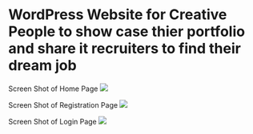# WordPress Website for Creative People to show case thier portfolio and share it recruiters to find their dream job

Screen Shot of Home Page
<img src="https://github.com/anandmsmaven/Wordpress-portfolio/wp-admin/images/home.png">

Screen Shot of Registration Page
<img src="https://github.com/anandmsmaven/Wordpress-portfolio/wp-admin/images/register.png">

Screen Shot of Login Page
<img src="https://github.com/anandmsmaven/Wordpress-portfolio/wp-admin/images/login.png">